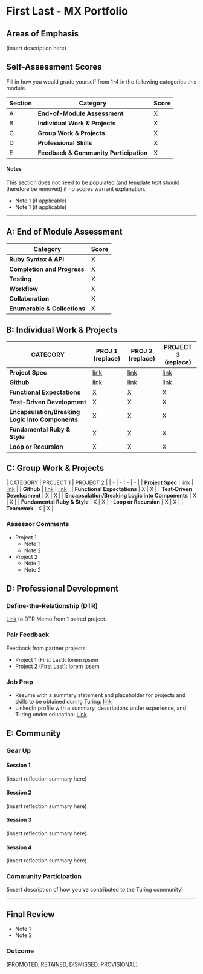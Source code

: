 # First Last - MX Portfolio

## Areas of Emphasis

(insert description here)

## Self-Assessment Scores

Fill in how you would grade yourself from 1-4 in the following categories this module.

| Section | Category | Score |
| - | ----- | - |
| A | **End-of-Module Assessment** | X |
| B | **Individual Work & Projects** | X |
| C | **Group Work & Projects** | X |
| D | **Professional Skills** | X |
| E | **Feedback & Community Participation** | X |

#### Notes

This section does not need to be populated (and template text should therefore be removed) if no scores warrant explanation.
* Note 1 (if applicable)
* Note 1 (if applicable)

------------------------------------------------

## A: End of Module Assessment

| Category | Score |
| ----- | - |
| **Ruby Syntax & API** | X |
| **Completion and Progress** | X |
| **Testing** | X |
| **Workflow** | X |
| **Collaboration** | X |
| **Enumerable & Collections** | X |


## B: Individual Work & Projects

| CATEGORY | PROJ 1 (replace) | PROJ 2 (replace) | PROJECT 3 (replace) |
| - | - | - | - |
| **Project Spec** | [link](http://example.com) | [link](http://example.com) | [link](http://example.com) |
| **Github** | [link](http://example.com) | [link](http://example.com) | [link](http://example.com) |
| **Functional Expectations** | X | X | X |
| **Test-Driven Development** | X | X | X |
| **Encapsulation/Breaking Logic into Components** | X | X | X |
| **Fundamental Ruby & Style** | X | X | X |
| **Loop or Recursion** | X | X | X |

## C: Group Work & Projects

| CATEGORY | PROJECT 1 | PROJECT 2 |
| - | - | - | - |
| **Project Spec** | [link](http://example.com) | [link](http://example.com) |
| **Github** | [link](http://example.com) | [link](http://example.com) |
| **Functional Expectations** | X | X |
| **Test-Driven Development** | X | X |
| **Encapsulation/Breaking Logic into Components** | X | X |
| **Fundamental Ruby & Style** | X | X |
| **Loop or Recursion** | X | X |
| **Teamwork** | X | X |

### Assessor Comments

* Project 1
  * Note 1
  * Note 2
* Project 2
  * Note 1
  * Note 2


## D: Professional Development

### Define-the-Relationship (DTR)

[Link](http://example.com) to DTR Memo from 1 paired project.

### Pair Feedback

Feedback from partner projects.
* Project 1 (First Last): lorem ipsem
* Project 2 (First Last): lorem ipsem

### Job Prep

* Resume with a summary statement and placeholder for projects and skills to be obtained during Turing: [link](http://example.com)
* LinkedIn profile with a summary, descriptions under experience, and Turing under education: [Link](http://example.com)



## E: Community

### Gear Up

#### Session 1
(insert reflection summary here)

#### Session 2
(insert reflection summary here)

#### Session 3
(insert reflection summary here)

#### Session 4
(insert reflection summary here)

### Community Participation
(insert description of how you've contributed to the Turing community)

-------------------------------------------------------------

## Final Review

* Note 1
* Note 2

### Outcome

(PROMOTED, RETAINED, DISMISSED, PROVISIONAL)
